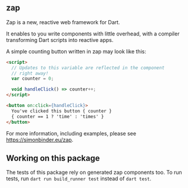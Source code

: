 ## zap

Zap is a new, reactive web framework for Dart.

It enables to you write components with little overhead, with a compiler
transforming Dart scripts into reactive apps.

A simple counting button written in zap may look like this:

```html
<script>
  // Updates to this variable are reflected in the component
  // right away!
  var counter = 0;

  void handleClick() => counter++;
</script>

<button on:click={handleClick}>
  You've clicked this button { counter }
  { counter == 1 ? 'time' : 'times' }
</button>
```

For more information, including examples, please see https://simonbinder.eu/zap.

## Working on this package

The tests of this package rely on generated zap components too.
To run tests, run `dart run build_runner test` instead of `dart test`.
